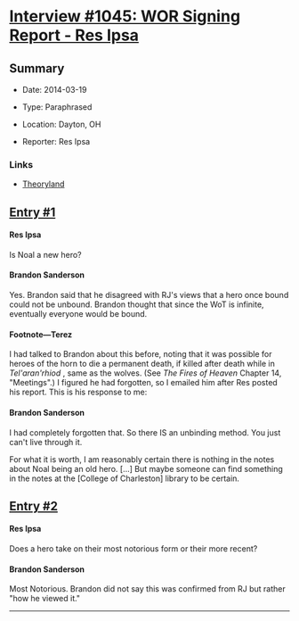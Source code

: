# [Interview #1045: WOR Signing Report - Res Ipsa](https://www.theoryland.com/intvmain.php?i=1045)

## Summary

- Date: 2014-03-19

- Type: Paraphrased

- Location: Dayton, OH

- Reporter: Res Ipsa

### Links

- [Theoryland](http://www.theoryland.com/vbulletin/showthread.php?p=220319)


## [Entry #1](./t-1045/1)

#### Res Ipsa

Is Noal a new hero?

#### Brandon Sanderson

Yes. Brandon said that he disagreed with RJ's views that a hero once bound could not be unbound. Brandon thought that since the WoT is infinite, eventually everyone would be bound.

#### Footnote—Terez

I had talked to Brandon about this before, noting that it was possible for heroes of the horn to die a permanent death, if killed after death while in
*Tel'aran'rhiod*
, same as the wolves. (See
*The Fires of Heaven*
Chapter 14, "Meetings".) I figured he had forgotten, so I emailed him after Res posted his report. This is his response to me:

#### Brandon Sanderson

I had completely forgotten that. So there IS an unbinding method. You just can't live through it.

For what it is worth, I am reasonably certain there is nothing in the notes about Noal being an old hero. [...] But maybe someone can find something in the notes at the [College of Charleston] library to be certain.

## [Entry #2](./t-1045/2)

#### Res Ipsa

Does a hero take on their most notorious form or their more recent?

#### Brandon Sanderson

Most Notorious. Brandon did not say this was confirmed from RJ but rather "how he viewed it."


---

